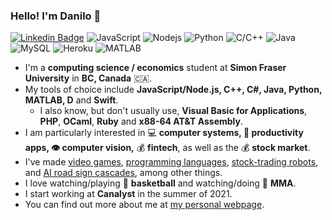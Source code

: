 ### Hello! I'm Danilo 👋

[![Linkedin Badge](https://img.shields.io/badge/-danilolekovic-blue?style=flat-square&logo=Linkedin&logoColor=white&link=https://www.linkedin.com/in/danilo-lekovic/)](https://www.linkedin.com/in/danilo-lekovic/)
![JavaScript](https://img.shields.io/badge/-JavaScript-F7DF1E?style=flat-square&logo=javascript&logoColor=black)
![Nodejs](https://img.shields.io/badge/-Nodejs-339933?style=flat-square&logo=Node.js&logoColor=white)
![Python](https://img.shields.io/badge/-Python-3776AB?style=flat-square&logo=Python&logoColor=white)
![C/C++](https://img.shields.io/badge/-C++-00599C?style=flat-square&logo=c&logoColor=white)
![Java](https://img.shields.io/badge/-java-E34A86?style=flat-square&logo=java&logoColor=white)
![MySQL](https://img.shields.io/badge/-MySQL-4479A1?style=flat-square&logo=mysql&logoColor=white)
![Heroku](https://img.shields.io/badge/-Heroku-430098?style=flat-square&logo=heroku&logoColor=white)
![MATLAB](https://img.shields.io/badge/-MATLAB-0076A8?style=flat-square&logo=mathworks&logoColor=white)

- I'm a **computing science / economics** student at **Simon Fraser University** in **BC, Canada** :canada:.
- My tools of choice include **JavaScript/Node.js, C++, C#, Java, Python, MATLAB, D** and **Swift**.
  - I also know, but don't usually use, **Visual Basic for Applications**, **PHP**, **OCaml**, **Ruby** and **x88-64 AT&T Assembly**.
- I am particularly interested in :computer: **computer systems, :pencil: productivity apps, :eye: computer vision,** :moneybag: **fintech**, as well as the :moneybag: **stock market**. 
- I've made [video games](https://github.com/danilolekovic/pitfall), [programming languages](https://github.com/danilolekovic/iode), [stock-trading robots](https://github.com/danilolekovic/Butler), and [AI road sign cascades](https://github.com/danilolekovic/haar-negative), among other things.
- I love watching/playing :basketball: **basketball** and watching/doing :punch: **MMA**.
- I start working at **Canalyst** in the summer of 2021.
- You can find out more about me at [my personal webpage](http://danilolekovic.me/).



